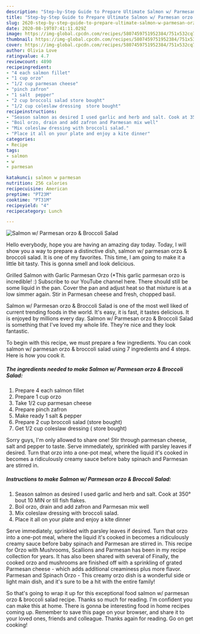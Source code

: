 ```yaml
---
description: "Step-by-Step Guide to Prepare Ultimate Salmon w/ Parmesan orzo &amp;amp; Broccoli Salad"
title: "Step-by-Step Guide to Prepare Ultimate Salmon w/ Parmesan orzo &amp;amp; Broccoli Salad"
slug: 2620-step-by-step-guide-to-prepare-ultimate-salmon-w-parmesan-orzo-and-amp-broccoli-salad
date: 2020-08-19T07:41:11.029Z
image: https://img-global.cpcdn.com/recipes/5807459751952384/751x532cq70/salmon-w-parmesan-orzo-broccoli-salad-recipe-main-photo.jpg
thumbnail: https://img-global.cpcdn.com/recipes/5807459751952384/751x532cq70/salmon-w-parmesan-orzo-broccoli-salad-recipe-main-photo.jpg
cover: https://img-global.cpcdn.com/recipes/5807459751952384/751x532cq70/salmon-w-parmesan-orzo-broccoli-salad-recipe-main-photo.jpg
author: Olivia Love
ratingvalue: 4.7
reviewcount: 4890
recipeingredient:
- "4 each salmon fillet"
- "1 cup orzo"
- "1/2 cup parmesan cheese"
- "pinch zafron"
- "1 salt  pepper"
- "2 cup broccoli salad store bought"
- "1/2 cup coleslaw dressing  store bought"
recipeinstructions:
- "Season salmon as desired I used garlic and herb and salt. Cook at 350° bout 10 MIN or till fish flakes."
- "Boil orzo, drain and add zafron and Parmesan mix well"
- "Mix coleslaw dressing with broccoli salad."
- "Place it all on your plate and enjoy a kite dinner"
categories:
- Recipe
tags:
- salmon
- w
- parmesan

katakunci: salmon w parmesan 
nutrition: 256 calories
recipecuisine: American
preptime: "PT23M"
cooktime: "PT31M"
recipeyield: "4"
recipecategory: Lunch

---
```



![Salmon w/ Parmesan orzo &amp; Broccoli Salad](https://img-global.cpcdn.com/recipes/5807459751952384/751x532cq70/salmon-w-parmesan-orzo-broccoli-salad-recipe-main-photo.jpg)

Hello everybody, hope you are having an amazing day today. Today, I will show you a way to prepare a distinctive dish, salmon w/ parmesan orzo &amp; broccoli salad. It is one of my favorites. This time, I am going to make it a little bit tasty. This is gonna smell and look delicious.

Grilled Salmon with Garlic Parmesan Orzo (*This garlic parmesan orzo is incredible! :) Subscribe to our YouTube channel here. There should still be some liquid in the pan. Cover the pan and adjust heat so that mixture is at a low simmer again. Stir in Parmesan cheese and fresh, chopped basil.

Salmon w/ Parmesan orzo &amp; Broccoli Salad is one of the most well liked of current trending foods in the world. It's easy, it is fast, it tastes delicious. It is enjoyed by millions every day. Salmon w/ Parmesan orzo &amp; Broccoli Salad is something that I've loved my whole life. They're nice and they look fantastic.


To begin with this recipe, we must prepare a few ingredients. You can cook salmon w/ parmesan orzo &amp; broccoli salad using 7 ingredients and 4 steps. Here is how you cook it.

<!--inarticleads1-->

##### The ingredients needed to make Salmon w/ Parmesan orzo &amp; Broccoli Salad:

1. Prepare 4 each salmon fillet
1. Prepare 1 cup orzo
1. Take 1/2 cup parmesan cheese
1. Prepare pinch zafron
1. Make ready 1 salt &amp; pepper
1. Prepare 2 cup broccoli salad (store bought)
1. Get 1/2 cup coleslaw dressing ( store bought)


Sorry guys, I&#39;m only allowed to share one! Stir through parmesan cheese, salt and pepper to taste. Serve immediately, sprinkled with parsley leaves if desired. Turn that orzo into a one-pot meal, where the liquid it&#39;s cooked in becomes a ridiculously creamy sauce before baby spinach and Parmesan are stirred in. 

<!--inarticleads2-->

##### Instructions to make Salmon w/ Parmesan orzo &amp; Broccoli Salad:

1. Season salmon as desired I used garlic and herb and salt. Cook at 350° bout 10 MIN or till fish flakes.
1. Boil orzo, drain and add zafron and Parmesan mix well
1. Mix coleslaw dressing with broccoli salad.
1. Place it all on your plate and enjoy a kite dinner


Serve immediately, sprinkled with parsley leaves if desired. Turn that orzo into a one-pot meal, where the liquid it&#39;s cooked in becomes a ridiculously creamy sauce before baby spinach and Parmesan are stirred in. This recipe for Orzo with Mushrooms, Scallions and Parmesan has been in my recipe collection for years. It has also been shared with several of Finally, the cooked orzo and mushrooms are finished off with a sprinkling of grated Parmesan cheese - which adds additional creaminess plus more flavor. Parmesan and Spinach Orzo - This creamy orzo dish is a wonderful side or light main dish, and it&#39;s sure to be a hit with the entire family! 

So that's going to wrap it up for this exceptional food salmon w/ parmesan orzo &amp; broccoli salad recipe. Thanks so much for reading. I'm confident you can make this at home. There is gonna be interesting food in home recipes coming up. Remember to save this page on your browser, and share it to your loved ones, friends and colleague. Thanks again for reading. Go on get cooking!

